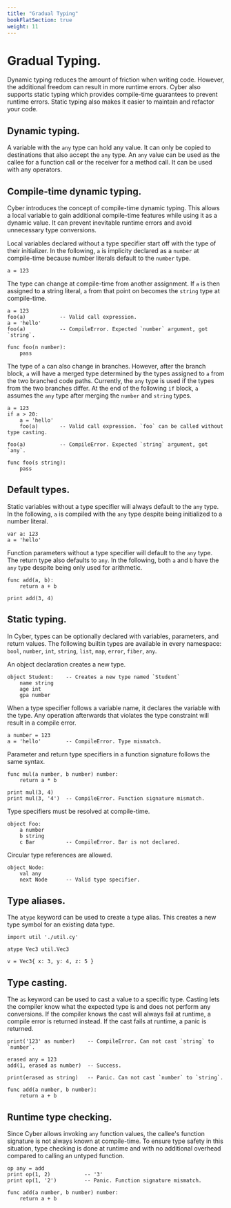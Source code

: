 ```yaml
---
title: "Gradual Typing"
bookFlatSection: true
weight: 11
---
```


# Gradual Typing.
Dynamic typing reduces the amount of friction when writing code.
However, the additional freedom can result in more runtime errors.
Cyber also supports static typing which provides compile-time guarantees to prevent runtime errors. Static typing also makes it easier to maintain and refactor your code.

## Dynamic typing.
A variable with the `any` type can hold any value. It can only be copied to destinations that also accept the `any` type. An `any` value can be used as the callee for a function call or the receiver for a method call. It can be used with any operators.

## Compile-time dynamic typing.
Cyber introduces the concept of compile-time dynamic typing. This allows a local variable to gain additional compile-time features while using it as a dynamic value. It can prevent inevitable runtime errors and avoid unnecessary type conversions.

Local variables declared without a type specifier start off with the type of their initializer. In the following, `a` is implicity declared as a `number` at compile-time because number literals default to the `number` type.
```cy
a = 123
```

The type can change at compile-time from another assignment. 
If `a` is then assigned to a string literal, `a` from that point on becomes the `string` type at compile-time.
```cy
a = 123
foo(a)           -- Valid call expression.
a = 'hello'
foo(a)           -- CompileError. Expected `number` argument, got `string`.

func foo(n number):
    pass
```

The type of `a` can also change in branches. However, after the branch block, `a` will have a merged type determined by the types assigned to `a` from the two branched code paths. Currently, the `any` type is used if the types from the two branches differ. At the end of the following `if` block, `a` assumes the `any` type after merging the `number` and `string` types.
```cy
a = 123
if a > 20:
    a = 'hello'
    foo(a)       -- Valid call expression. `foo` can be called without type casting.

foo(a)           -- CompileError. Expected `string` argument, got `any`.

func foo(s string):
    pass
```

## Default types.
Static variables without a type specifier will always default to the `any` type. In the following, `a` is compiled with the `any` type despite being initialized to a number literal.
```cy
var a: 123
a = 'hello'
```

Function parameters without a type specifier will default to the `any` type. The return type also defaults to `any`. In the following, both `a` and `b` have the `any` type despite being only used for arithmetic. 
```cy
func add(a, b):
    return a + b

print add(3, 4) 
```

## Static typing.
In Cyber, types can be optionally declared with variables, parameters, and return values.
The following builtin types are available in every namespace: `bool`, `number`, `int`, `string`, `list`, `map`, `error`, `fiber`, `any`.

An object declaration creates a new type.
```cy
object Student:    -- Creates a new type named `Student`
    name string
    age int
    gpa number
```

When a type specifier follows a variable name, it declares the variable with the type. Any operation afterwards that violates the type constraint will result in a compile error.
```cy
a number = 123
a = 'hello'        -- CompileError. Type mismatch.
```

Parameter and return type specifiers in a function signature follows the same syntax.
```cy
func mul(a number, b number) number:
    return a * b

print mul(3, 4)
print mul(3, '4')  -- CompileError. Function signature mismatch.
```

Type specifiers must be resolved at compile-time.
```cy
object Foo:
    a number
    b string
    c Bar          -- CompileError. Bar is not declared.
```

Circular type references are allowed.
```cy
object Node:
    val any
    next Node      -- Valid type specifier.
```

## Type aliases.
The `atype` keyword can be used to create a type alias. This creates a new type symbol for an existing data type.
```cy
import util './util.cy'

atype Vec3 util.Vec3

v = Vec3{ x: 3, y: 4, z: 5 }
```

## Type casting.
The `as` keyword can be used to cast a value to a specific type. Casting lets the compiler know what the expected type is and does not perform any conversions.
If the compiler knows the cast will always fail at runtime, a compile error is returned instead.
If the cast fails at runtime, a panic is returned.
```cy
print('123' as number)    -- CompileError. Can not cast `string` to `number`.

erased any = 123
add(1, erased as number)  -- Success.

print(erased as string)   -- Panic. Can not cast `number` to `string`.

func add(a number, b number):
    return a + b
```

## Runtime type checking.
Since Cyber allows invoking `any` function values, the callee's function signature is not always known at compile-time. To ensure type safety in this situation, type checking is done at runtime and with no additional overhead compared to calling an untyped function.
```cy
op any = add
print op(1, 2)           -- '3'
print op(1, '2')         -- Panic. Function signature mismatch.

func add(a number, b number) number:
    return a + b
```